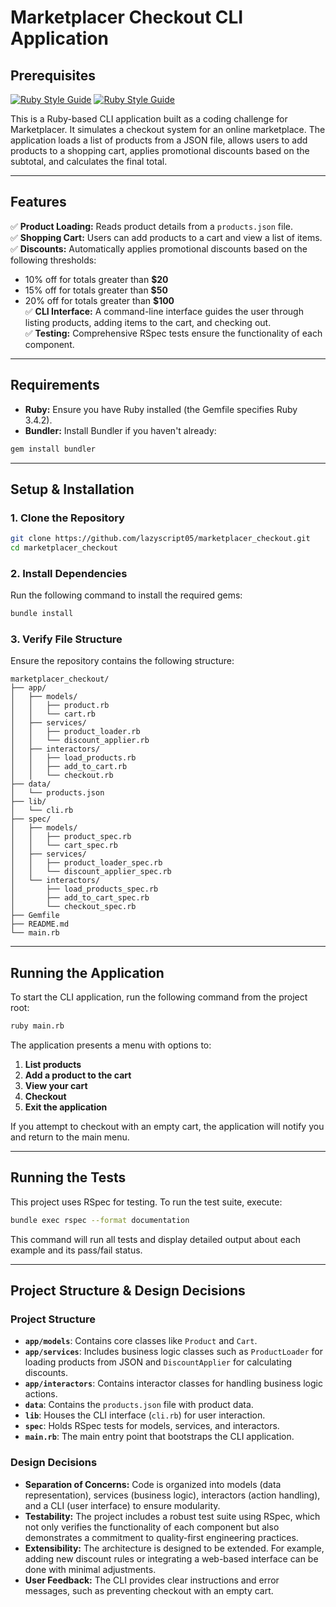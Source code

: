 # **Marketplacer Checkout CLI Application**

## **Prerequisites**

[![Ruby Style Guide](https://img.shields.io/badge/Ruby-3.4.2-red)](https://www.ruby-lang.org/en/news/2025/02/14/ruby-3-4-2-released/)
[![Ruby Style Guide](https://img.shields.io/badge/Rspec-3.13-brightgreen)](https://rubygems.org/gems/rspec/versions/3.13.0)

This is a Ruby-based CLI application built as a coding challenge for Marketplacer. It simulates a checkout system for an online marketplace. The application loads a list of products from a JSON file, allows users to add products to a shopping cart, applies promotional discounts based on the subtotal, and calculates the final total.

---

## **Features**

✅ **Product Loading:** Reads product details from a `products.json` file.  
✅ **Shopping Cart:** Users can add products to a cart and view a list of items.  
✅ **Discounts:** Automatically applies promotional discounts based on the following thresholds:
- 10% off for totals greater than **$20**
- 15% off for totals greater than **$50**
- 20% off for totals greater than **$100**  
  ✅ **CLI Interface:** A command-line interface guides the user through listing products, adding items to the cart, and checking out.  
  ✅ **Testing:** Comprehensive RSpec tests ensure the functionality of each component.

---

## **Requirements**

- **Ruby:** Ensure you have Ruby installed (the Gemfile specifies Ruby 3.4.2).
- **Bundler:** Install Bundler if you haven't already:

```bash
gem install bundler
```

---

## **Setup & Installation**

### **1. Clone the Repository**
```bash
git clone https://github.com/lazyscript05/marketplacer_checkout.git
cd marketplacer_checkout
```

### **2. Install Dependencies**
Run the following command to install the required gems:
```bash
bundle install
```

### **3. Verify File Structure**
Ensure the repository contains the following structure:

```
marketplacer_checkout/
├── app/
│   ├── models/
│   │   ├── product.rb
│   │   └── cart.rb
│   ├── services/
│   │   ├── product_loader.rb
│   │   └── discount_applier.rb
│   ├── interactors/
│   │   ├── load_products.rb
│   │   ├── add_to_cart.rb
│   │   └── checkout.rb
├── data/
│   └── products.json
├── lib/
│   └── cli.rb
├── spec/
│   ├── models/
│   │   ├── product_spec.rb
│   │   └── cart_spec.rb
│   ├── services/
│   │   ├── product_loader_spec.rb
│   │   └── discount_applier_spec.rb
│   └── interactors/
│       ├── load_products_spec.rb
│       ├── add_to_cart_spec.rb
│       └── checkout_spec.rb
├── Gemfile
├── README.md
└── main.rb
```

---

## **Running the Application**
To start the CLI application, run the following command from the project root:

```bash
ruby main.rb
```

The application presents a menu with options to:
1. **List products**
2. **Add a product to the cart**
3. **View your cart**
4. **Checkout**
5. **Exit the application**

If you attempt to checkout with an empty cart, the application will notify you and return to the main menu.

---

## **Running the Tests**
This project uses RSpec for testing. To run the test suite, execute:

```bash
bundle exec rspec --format documentation
```

This command will run all tests and display detailed output about each example and its pass/fail status.

---

## **Project Structure & Design Decisions**

### **Project Structure**
- **`app/models`**: Contains core classes like `Product` and `Cart`.
- **`app/services`**: Includes business logic classes such as `ProductLoader` for loading products from JSON and `DiscountApplier` for calculating discounts.
- **`app/interactors`**: Contains interactor classes for handling business logic actions.
- **`data`**: Contains the `products.json` file with product data.
- **`lib`**: Houses the CLI interface (`cli.rb`) for user interaction.
- **`spec`**: Holds RSpec tests for models, services, and interactors.
- **`main.rb`**: The main entry point that bootstraps the CLI application.

### **Design Decisions**
- **Separation of Concerns:** Code is organized into models (data representation), services (business logic), interactors (action handling), and a CLI (user interface) to ensure modularity.
- **Testability:** The project includes a robust test suite using RSpec, which not only verifies the functionality of each component but also demonstrates a commitment to quality-first engineering practices.
- **Extensibility:** The architecture is designed to be extended. For example, adding new discount rules or integrating a web-based interface can be done with minimal adjustments.
- **User Feedback:** The CLI provides clear instructions and error messages, such as preventing checkout with an empty cart.  